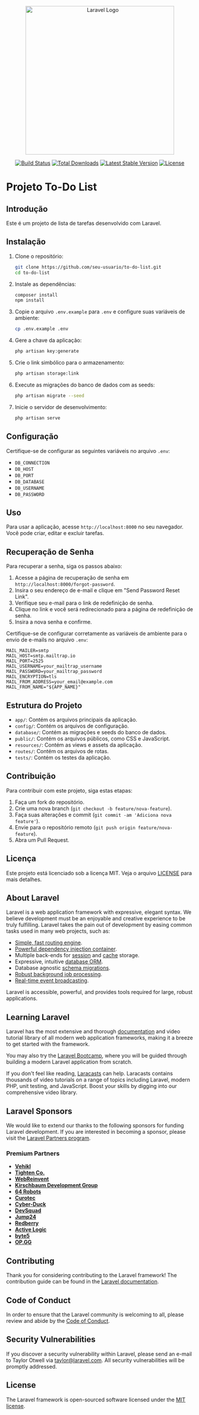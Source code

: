 <p align="center"><a href="https://laravel.com" target="_blank"><img src="https://raw.githubusercontent.com/laravel/art/master/logo-lockup/5%20SVG/2%20CMYK/1%20Full%20Color/laravel-logolockup-cmyk-red.svg" width="400" alt="Laravel Logo"></a></p>

<p align="center">
<a href="https://github.com/laravel/framework/actions"><img src="https://github.com/laravel/framework/workflows/tests/badge.svg" alt="Build Status"></a>
<a href="https://packagist.org/packages/laravel/framework"><img src="https://img.shields.io/packagist/dt/laravel/framework" alt="Total Downloads"></a>
<a href="https://packagist.org/packages/laravel/framework"><img src="https://img.shields.io/packagist/v/laravel/framework" alt="Latest Stable Version"></a>
<a href="https://packagist.org/packages/laravel/framework"><img src="https://img.shields.io/packagist/l/laravel/framework" alt="License"></a>
</p>

# Projeto To-Do List

## Introdução
Este é um projeto de lista de tarefas desenvolvido com Laravel.

## Instalação
1. Clone o repositório:
    ```bash
    git clone https://github.com/seu-usuario/to-do-list.git
    cd to-do-list
    ```

2. Instale as dependências:
    ```bash
    composer install
    npm install
    ```

3. Copie o arquivo `.env.example` para `.env` e configure suas variáveis de ambiente:
    ```bash
    cp .env.example .env
    ```

4. Gere a chave da aplicação:
    ```bash
    php artisan key:generate
    ```

5. Crie o link simbólico para o armazenamento:
    ```bash
    php artisan storage:link
    ```

6. Execute as migrações do banco de dados com as seeds:
    ```bash
    php artisan migrate --seed
    ```

7. Inicie o servidor de desenvolvimento:
    ```bash
    php artisan serve
    ```

## Configuração
Certifique-se de configurar as seguintes variáveis no arquivo `.env`:
- `DB_CONNECTION`
- `DB_HOST`
- `DB_PORT`
- `DB_DATABASE`
- `DB_USERNAME`
- `DB_PASSWORD`

## Uso
Para usar a aplicação, acesse `http://localhost:8000` no seu navegador. Você pode criar, editar e excluir tarefas.

## Recuperação de Senha

Para recuperar a senha, siga os passos abaixo:

1. Acesse a página de recuperação de senha em `http://localhost:8000/forgot-password`.
2. Insira o seu endereço de e-mail e clique em "Send Password Reset Link".
3. Verifique seu e-mail para o link de redefinição de senha.
4. Clique no link e você será redirecionado para a página de redefinição de senha.
5. Insira a nova senha e confirme.

Certifique-se de configurar corretamente as variáveis de ambiente para o envio de e-mails no arquivo `.env`:

```dotenv
MAIL_MAILER=smtp
MAIL_HOST=smtp.mailtrap.io
MAIL_PORT=2525
MAIL_USERNAME=your_mailtrap_username
MAIL_PASSWORD=your_mailtrap_password
MAIL_ENCRYPTION=tls
MAIL_FROM_ADDRESS=your_email@example.com
MAIL_FROM_NAME="${APP_NAME}"
```

## Estrutura do Projeto
- `app/`: Contém os arquivos principais da aplicação.
- `config/`: Contém os arquivos de configuração.
- `database/`: Contém as migrações e seeds do banco de dados.
- `public/`: Contém os arquivos públicos, como CSS e JavaScript.
- `resources/`: Contém as views e assets da aplicação.
- `routes/`: Contém os arquivos de rotas.
- `tests/`: Contém os testes da aplicação.

## Contribuição
Para contribuir com este projeto, siga estas etapas:
1. Faça um fork do repositório.
2. Crie uma nova branch (`git checkout -b feature/nova-feature`).
3. Faça suas alterações e commit (`git commit -am 'Adiciona nova feature'`).
4. Envie para o repositório remoto (`git push origin feature/nova-feature`).
5. Abra um Pull Request.

## Licença
Este projeto está licenciado sob a licença MIT. Veja o arquivo [LICENSE](LICENSE) para mais detalhes.

## About Laravel

Laravel is a web application framework with expressive, elegant syntax. We believe development must be an enjoyable and creative experience to be truly fulfilling. Laravel takes the pain out of development by easing common tasks used in many web projects, such as:

- [Simple, fast routing engine](https://laravel.com/docs/routing).
- [Powerful dependency injection container](https://laravel.com/docs/container).
- Multiple back-ends for [session](https://laravel.com/docs/session) and [cache](https://laravel.com/docs/cache) storage.
- Expressive, intuitive [database ORM](https://laravel.com/docs/eloquent).
- Database agnostic [schema migrations](https://laravel.com/docs/migrations).
- [Robust background job processing](https://laravel.com/docs/queues).
- [Real-time event broadcasting](https://laravel.com/docs/broadcasting).

Laravel is accessible, powerful, and provides tools required for large, robust applications.

## Learning Laravel

Laravel has the most extensive and thorough [documentation](https://laravel.com/docs) and video tutorial library of all modern web application frameworks, making it a breeze to get started with the framework.

You may also try the [Laravel Bootcamp](https://bootcamp.laravel.com), where you will be guided through building a modern Laravel application from scratch.

If you don't feel like reading, [Laracasts](https://laracasts.com) can help. Laracasts contains thousands of video tutorials on a range of topics including Laravel, modern PHP, unit testing, and JavaScript. Boost your skills by digging into our comprehensive video library.

## Laravel Sponsors

We would like to extend our thanks to the following sponsors for funding Laravel development. If you are interested in becoming a sponsor, please visit the [Laravel Partners program](https://partners.laravel.com).

### Premium Partners

- **[Vehikl](https://vehikl.com/)**
- **[Tighten Co.](https://tighten.co)**
- **[WebReinvent](https://webreinvent.com/)**
- **[Kirschbaum Development Group](https://kirschbaumdevelopment.com)**
- **[64 Robots](https://64robots.com)**
- **[Curotec](https://www.curotec.com/services/technologies/laravel/)**
- **[Cyber-Duck](https://cyber-duck.co.uk)**
- **[DevSquad](https://devsquad.com/hire-laravel-developers)**
- **[Jump24](https://jump24.co.uk)**
- **[Redberry](https://redberry.international/laravel/)**
- **[Active Logic](https://activelogic.com)**
- **[byte5](https://byte5.de)**
- **[OP.GG](https://op.gg)**

## Contributing

Thank you for considering contributing to the Laravel framework! The contribution guide can be found in the [Laravel documentation](https://laravel.com/docs/contributions).

## Code of Conduct

In order to ensure that the Laravel community is welcoming to all, please review and abide by the [Code of Conduct](https://laravel.com/docs/contributions#code-of-conduct).

## Security Vulnerabilities

If you discover a security vulnerability within Laravel, please send an e-mail to Taylor Otwell via [taylor@laravel.com](mailto:taylor@laravel.com). All security vulnerabilities will be promptly addressed.

## License

The Laravel framework is open-sourced software licensed under the [MIT license](https://opensource.org/licenses/MIT).
